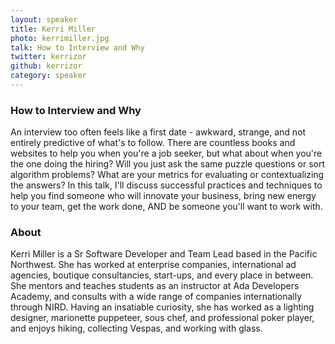 ```yaml
---
layout: speaker
title: Kerri Miller
photo: kerrimiller.jpg
talk: How to Interview and Why
twitter: kerrizor
github: kerrizor
category: speaker
---
```


### How to Interview and Why

An interview too often feels like a first date - awkward, strange, and not
entirely predictive of what's to follow. There are countless books and websites
to help you when you're a job seeker, but what about when you're the one doing
the hiring? Will you just ask the same puzzle questions or sort algorithm
problems? What are your metrics for evaluating or contextualizing the answers?
In this talk, I'll discuss successful practices and techniques to help you find
someone who will innovate your business, bring new energy to your team, get the
work done, AND be someone you'll want to work with.

### About

Kerri Miller is a Sr Software Developer and Team Lead based in the Pacific
Northwest. She has worked at enterprise companies, international ad agencies,
boutique consultancies, start-ups, and every place in between. She mentors and
teaches students as an instructor at Ada Developers Academy, and consults with a
wide range of companies internationally through NIRD. Having an insatiable
curiosity, she has worked as a lighting designer, marionette puppeteer, sous
chef, and professional poker player, and enjoys hiking, collecting Vespas, and
working with glass.
